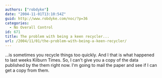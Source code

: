 ```yaml
---
authors: ["robdyke"]
date: "2004-11-01T13:10:54Z"
guid: http://www.robdyke.com/noc/?p=36
categories:
  - No Overall Control
id: 671
title: The problem with being a keen recycler...
url: /2004/11/01/the-problem-with-being-a-keen-recycler/
---
```

...is sometimes you recycle things too quickly. And I that is what happened to last weeks Kilburn Times. So, I can't give you a copy of the data published by the them right now. I'm going to mail the paper and see if I can get a copy from them.